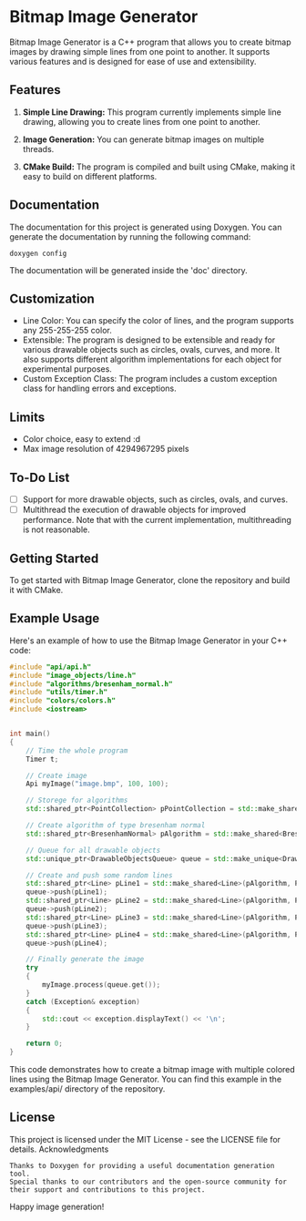 # Bitmap Image Generator

Bitmap Image Generator is a C++ program that allows you to create bitmap images by drawing simple lines from one point to another. It supports various features and is designed for ease of use and extensibility.

## Features

1. **Simple Line Drawing:** This program currently implements simple line drawing, allowing you to create lines from one point to another.

2. **Image Generation:** You can generate bitmap images on multiple threads.

4. **CMake Build:** The program is compiled and built using CMake, making it easy to build on different platforms.

## Documentation

The documentation for this project is generated using Doxygen. You can generate the documentation by running the following command:

    doxygen config

The documentation will be generated inside the 'doc' directory.

## Customization

 - Line Color: You can specify the color of lines, and the program supports any 255-255-255 color.
 - Extensible: The program is designed to be extensible and ready for various drawable objects such as circles, ovals, curves, and more. It also supports different algorithm implementations for each object for experimental purposes.
 - Custom Exception Class: The program includes a custom exception class for handling errors and exceptions.

## Limits

 - Color choice, easy to extend :d
 - Max image resolution of 4294967295 pixels

## To-Do List

 - [ ] Support for more drawable objects, such as circles, ovals, and curves.
 - [ ] Multithread the execution of drawable objects for improved performance. Note that with the current implementation, multithreading is not reasonable.

## Getting Started

To get started with Bitmap Image Generator, clone the repository and build it with CMake.

## Example Usage

Here's an example of how to use the Bitmap Image Generator in your C++ code:

```cpp
#include "api/api.h"
#include "image_objects/line.h"
#include "algorithms/bresenham_normal.h"
#include "utils/timer.h"
#include "colors/colors.h"
#include <iostream>


int main()
{
    // Time the whole program
    Timer t;

    // Create image
    Api myImage("image.bmp", 100, 100);

    // Storege for algorithms
    std::shared_ptr<PointCollection> pPointCollection = std::make_shared<PointCollection>();

    // Create algorithm of type bresenham normal
    std::shared_ptr<BresenhamNormal> pAlgorithm = std::make_shared<BresenhamNormal>(pPointCollection);

    // Queue for all drawable objects
    std::unique_ptr<DrawableObjectsQueue> queue = std::make_unique<DrawableObjectsQueue>();

    // Create and push some random lines
    std::shared_ptr<Line> pLine1 = std::make_shared<Line>(pAlgorithm, Point(99, 2), Point(20, 20), Colors::red);
    queue->push(pLine1);
    std::shared_ptr<Line> pLine2 = std::make_shared<Line>(pAlgorithm, Point(34, 2), Point(65, 84), Colors::blue);
    queue->push(pLine2);
    std::shared_ptr<Line> pLine3 = std::make_shared<Line>(pAlgorithm, Point(7, 2), Point(56, 20), Colors::green);
    queue->push(pLine3);
    std::shared_ptr<Line> pLine4 = std::make_shared<Line>(pAlgorithm, Point(8, 34), Point(20, 87), Colors::black);
    queue->push(pLine4);

    // Finally generate the image
    try
    {
        myImage.process(queue.get());
    }
    catch (Exception& exception)
    {
        std::cout << exception.displayText() << '\n';
    }

    return 0;
}
```

This code demonstrates how to create a bitmap image with multiple colored lines using the Bitmap Image Generator. You can find this example in the examples/api/ directory of the repository.

## License

This project is licensed under the MIT License - see the LICENSE file for details.
Acknowledgments

    Thanks to Doxygen for providing a useful documentation generation tool.
    Special thanks to our contributors and the open-source community for their support and contributions to this project.

Happy image generation!
